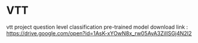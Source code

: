 # VTT
vtt project
question level classification pre-trained model download link :
https://drive.google.com/open?id=1AsK-xYOwN8x_rw05AyA3ZiIISGj4N2I2
